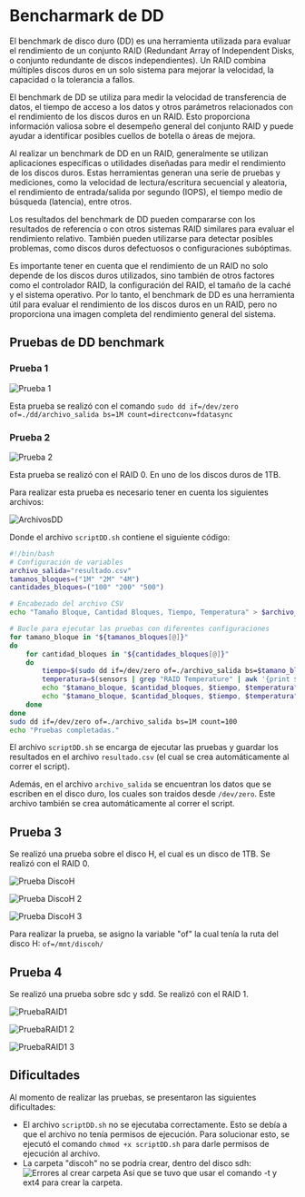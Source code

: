 # Bencharmark de DD

El benchmark de disco duro (DD) es una herramienta utilizada para evaluar el rendimiento de un conjunto RAID (Redundant Array of Independent Disks, o conjunto redundante de discos independientes). Un RAID combina múltiples discos duros en un solo sistema para mejorar la velocidad, la capacidad o la tolerancia a fallos.

El benchmark de DD se utiliza para medir la velocidad de transferencia de datos, el tiempo de acceso a los datos y otros parámetros relacionados con el rendimiento de los discos duros en un RAID. Esto proporciona información valiosa sobre el desempeño general del conjunto RAID y puede ayudar a identificar posibles cuellos de botella o áreas de mejora.

Al realizar un benchmark de DD en un RAID, generalmente se utilizan aplicaciones específicas o utilidades diseñadas para medir el rendimiento de los discos duros. Estas herramientas generan una serie de pruebas y mediciones, como la velocidad de lectura/escritura secuencial y aleatoria, el rendimiento de entrada/salida por segundo (IOPS), el tiempo medio de búsqueda (latencia), entre otros.

Los resultados del benchmark de DD pueden compararse con los resultados de referencia o con otros sistemas RAID similares para evaluar el rendimiento relativo. También pueden utilizarse para detectar posibles problemas, como discos duros defectuosos o configuraciones subóptimas.

Es importante tener en cuenta que el rendimiento de un RAID no solo depende de los discos duros utilizados, sino también de otros factores como el controlador RAID, la configuración del RAID, el tamaño de la caché y el sistema operativo. Por lo tanto, el benchmark de DD es una herramienta útil para evaluar el rendimiento de los discos duros en un RAID, pero no proporciona una imagen completa del rendimiento general del sistema.

## Pruebas de DD benchmark

### Prueba 1

![Prueba 1](./img/PruebaInicialDD.jpg)

Esta prueba se realizó con el comando `sudo dd if=/dev/zero of=./dd/archivo_salida bs=1M count=directconv=fdatasync`

### Prueba 2

![Prueba 2](./img/PruebaFinalDD.jpg)

Esta prueba se realizó con el RAID 0. En uno de los discos duros de 1TB.

Para realizar esta prueba es necesario tener en cuenta los siguientes archivos:

![ArchivosDD](./img/ArchivosNecesariosDD.jpg)

Donde el archivo `scriptDD.sh` contiene el siguiente código:

```bash
#!/bin/bash
# Configuración de variables
archivo_salida="resultado.csv"
tamanos_bloques=("1M" "2M" "4M")
cantidades_bloques=("100" "200" "500")

# Encabezado del archivo CSV
echo "Tamaño Bloque, Cantidad Bloques, Tiempo, Temperatura" > $archivo_salida

# Bucle para ejecutar las pruebas con diferentes configuraciones
for tamano_bloque in "${tamanos_bloques[@]}"
do
    for cantidad_bloques in "${cantidades_bloques[@]}"
    do
        tiempo=$(sudo dd if=/dev/zero of=./archivo_salida bs=$tamano_bloque count=$cantidad_bloques 2>&1 | grep "elapsed" | awk '{print $NF}')
        temperatura=$(sensors | grep "RAID Temperature" | awk '{print $3}')
        echo "$tamano_bloque, $cantidad_bloques, $tiempo, $temperatura"
        echo "$tamano_bloque, $cantidad_bloques, $tiempo, $temperatura" >> $archivo_salida
    done
done
sudo dd if=/dev/zero of=./archivo_salida bs=1M count=100
echo "Pruebas completadas."
```

El archivo `scriptDD.sh` se encarga de ejecutar las pruebas y guardar los resultados en el archivo `resultado.csv` (el cual se crea automáticamente al correr el script).

Además, en el archivo `archivo_salida` se encuentran los datos que se escriben en el disco duro, los cuales son traidos desde `/dev/zero`. Este archivo también se crea automáticamente al correr el script.

## Prueba 3

Se realizó una prueba sobre el disco H, el cual es un disco de 1TB. Se realizó con el RAID 0.

![Prueba DiscoH](./img/PruebaDiscoH.png)

![Prueba DiscoH 2](./img/PruebaDiscoH2.png)

![Prueba DiscoH 3](./img/PruebaDiscoH3.png)

Para realizar la prueba, se asigno la variable "of" la cual tenía la ruta del disco H: `of=/mnt/discoh/`

## Prueba 4

Se realizó una prueba sobre sdc y sdd. Se realizó con el RAID 1.

![PruebaRAID1](./img/PruebaRAID1.png)

![PruebaRAID1 2](./img/PruebaRAID1_2.png)

![PruebaRAID1 3](./img/PruebaRAID1_3.png)

## Dificultades

Al momento de realizar las pruebas, se presentaron las siguientes dificultades:

- El archivo `scriptDD.sh` no se ejecutaba correctamente. Esto se debía a que el archivo no tenía permisos de ejecución. Para solucionar esto, se ejecutó el comando `chmod +x scriptDD.sh` para darle permisos de ejecución al archivo.
- La carpeta "discoh" no se podría crear, dentro del disco sdh:
  ![Errores al crear carpeta](./img/ErrorCrearCarpeta.png)
  Así que se tuvo que usar el comando -t y ext4 para crear la carpeta.
